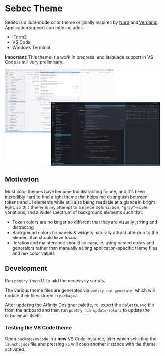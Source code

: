 # Sebec Theme

Sebec is a dual-mode color theme originally inspired by [Nord](https://www.nordtheme.com/)
and [Verdandi](https://github.com/be5invis/vsc-theme-verdandi).
Application support currently includes:

- iTerm2
- VS Code
- Windows Terminal

**Important:** This theme is a work in progress, and language
support in VS Code is still very preliminary.

<img src="./design/stacked-themes.png" style="width: 512"/>

## Motivation

Most color themes have become too distracting for me, and it's been incredibly
hard to find a light theme that helps me distinguish between tokens and UI elements
while still also being readable at a glance in bright light, so this theme is my
attempt to balance colorization, "gray"-scale variations, and a wider spectrum
of background elements such that:

* Token colors are no longer so different that they are visually jarring and distracting
* Background colors for panels & widgets naturally attract attention to the element
that should have focus
* Iteration and maintenance should be easy, ie. using named colors and generators
rather than manually editing application-specific theme files and hex color values

## Development

Run `poetry install` to add the necessary scripts.

The various theme files are generated via `poetry run generate`,
which will update their files stored in `package/`.

After updating the Affinity Designer palette, re-export the `palette.svg` file
from the artboard and then run `poetry run update-colors` to update the `Color` enum itself.

### Testing the VS Code theme

Open `package/vscode` in a **new** VS Code instance, after which selecting the `launch.json`
file and pressing `F5` will open another instance with the theme activated.
